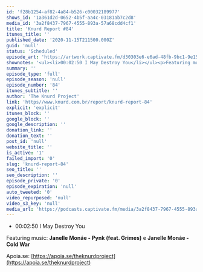 ```yaml
---
id: 'f28b1254-af82-4a84-b526-c00032189977'
shows_id: '1a361d2d-0652-4b5f-aa4c-03181ab7c2d8'
media_id: '3a2f8437-7967-4555-893a-57a68cdd4cf1'
title: 'Knurd Report #84'
itunes_title: ''
published_date: '2020-11-15T211500.000Z'
guid: 'null'
status: 'Scheduled'
episode_art: 'https://artwork.captivate.fm/d30303e6-e6ad-48fb-9bc1-9e150134c545/qlauybz41ibzj3z3vxahk-3w.jpg'
shownotes: '<ul><li>00:02:50 I May Destroy You</li></ul><p>Featuring music: <strong>Janelle Monáe - Pynk (feat. Grimes)</strong> e <strong>Janelle Monáe - Cold War</strong></p><p>Apoia.se: <a href="https://apoia.se/theknurdproject" rel="noopener noreferrer" target="_blank">https://apoia.se/theknurdproject</a></p>'
summary: ''
episode_type: 'full'
episode_season: 'null'
episode_number: '84'
itunes_subtitle: ''
author: 'The Knurd Project'
link: 'https//www.knurd.com.br/report/knurd-report-84'
explicit: 'explicit'
itunes_block: ''
google_block: ''
google_description: ''
donation_link: ''
donation_text: ''
post_id: 'null'
website_title: ''
is_active: '1'
failed_import: '0'
slug: 'knurd-report-84'
seo_title: ''
seo_description: ''
episode_private: '0'
episode_expiration: 'null'
auto_tweeted: '0'
video_repurposed: 'null'
video_s3_key: 'null'
media_url: 'https://podcasts.captivate.fm/media/3a2f8437-7967-4555-893a-57a68cdd4cf1/knurd84.mp3'
---
```

*   00:02:50 I May Destroy You

Featuring music: **Janelle Monáe - Pynk (feat. Grimes)** e **Janelle Monáe - Cold War**

Apoia.se: [https://apoia.se/theknurdproject](https://apoia.se/theknurdproject)